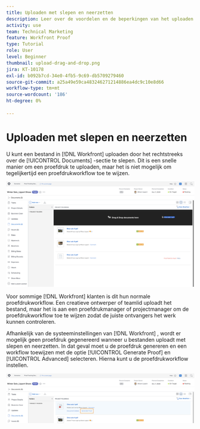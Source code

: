 ```yaml
---
title: Uploaden met slepen en neerzetten
description: Leer over de voordelen en de beperkingen van het uploaden van dossiers in  [!DNL &#x200B; Workfront]  gebruikend een belemmering en daling.
activity: use
team: Technical Marketing
feature: Workfront Proof
type: Tutorial
role: User
level: Beginner
thumbnail: upload-drag-and-drop.png
jira: KT-10178
exl-id: b092b7cd-34e0-4fb5-9c69-db5709279460
source-git-commit: a25a49e59ca483246271214886ea4dc9c10e8d66
workflow-type: tm+mt
source-wordcount: '186'
ht-degree: 0%

---
```


# Uploaden met slepen en neerzetten

U kunt een bestand in [!DNL Workfront] uploaden door het rechtstreeks over de [!UICONTROL Documents] -sectie te slepen. Dit is een snelle manier om een proefdruk te uploaden, maar het is niet mogelijk om tegelijkertijd een proefdrukworkflow toe te wijzen.

![&#x200B; een beeld van het [!UICONTROL Documents] gebied in een [!DNL &#x200B; Workfront] project met de curseur die over de documentenlijst en het [!UICONTROL Drag & Drop documents here] zichtbare bericht beweegt.](assets/drag-and-drop-1.png)

Voor sommige [!DNL Workfront] klanten is dit hun normale proefdrukworkflow. Een creatieve ontwerper of teamlid uploadt het bestand, maar het is aan een proefdrukmanager of projectmanager om de proefdrukworkflow toe te wijzen zodat de juiste ontvangers het werk kunnen controleren.

Afhankelijk van de systeeminstellingen van [!DNL Workfront] , wordt er mogelijk geen proefdruk gegenereerd wanneer u bestanden uploadt met slepen en neerzetten. In dat geval moet u de proefdruk genereren en een workflow toewijzen met de optie [!UICONTROL Generate Proof] en [!UICONTROL Advanced] selecteren. Hierna kunt u de proefdrukworkflow instellen.

![&#x200B; een beeld van het [!UICONTROL Documents] gebied in een [!DNL &#x200B; Workfront] project met [!UICONTROL Generate Proof] benadrukte.](assets/drag-and-drop-2.png)
